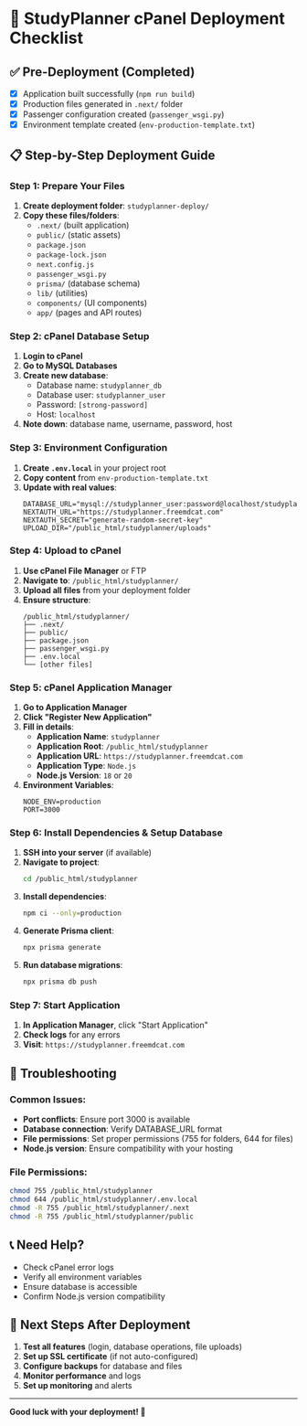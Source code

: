 # 🚀 StudyPlanner cPanel Deployment Checklist

## **✅ Pre-Deployment (Completed)**
- [x] Application built successfully (`npm run build`)
- [x] Production files generated in `.next/` folder
- [x] Passenger configuration created (`passenger_wsgi.py`)
- [x] Environment template created (`env-production-template.txt`)

## **📋 Step-by-Step Deployment Guide**

### **Step 1: Prepare Your Files**
1. **Create deployment folder**: `studyplanner-deploy/`
2. **Copy these files/folders**:
   - `.next/` (built application)
   - `public/` (static assets)
   - `package.json`
   - `package-lock.json`
   - `next.config.js`
   - `passenger_wsgi.py`
   - `prisma/` (database schema)
   - `lib/` (utilities)
   - `components/` (UI components)
   - `app/` (pages and API routes)

### **Step 2: cPanel Database Setup**
1. **Login to cPanel**
2. **Go to MySQL Databases**
3. **Create new database**:
   - Database name: `studyplanner_db`
   - Database user: `studyplanner_user`
   - Password: `[strong-password]`
   - Host: `localhost`
4. **Note down**: database name, username, password, host

### **Step 3: Environment Configuration**
1. **Create `.env.local`** in your project root
2. **Copy content** from `env-production-template.txt`
3. **Update with real values**:
   ```env
   DATABASE_URL="mysql://studyplanner_user:password@localhost/studyplanner_db"
   NEXTAUTH_URL="https://studyplanner.freemdcat.com"
   NEXTAUTH_SECRET="generate-random-secret-key"
   UPLOAD_DIR="/public_html/studyplanner/uploads"
   ```

### **Step 4: Upload to cPanel**
1. **Use cPanel File Manager** or FTP
2. **Navigate to**: `/public_html/studyplanner/`
3. **Upload all files** from your deployment folder
4. **Ensure structure**:
   ```
   /public_html/studyplanner/
   ├── .next/
   ├── public/
   ├── package.json
   ├── passenger_wsgi.py
   ├── .env.local
   └── [other files]
   ```

### **Step 5: cPanel Application Manager**
1. **Go to Application Manager**
2. **Click "Register New Application"**
3. **Fill in details**:
   - **Application Name**: `studyplanner`
   - **Application Root**: `/public_html/studyplanner`
   - **Application URL**: `https://studyplanner.freemdcat.com`
   - **Application Type**: `Node.js`
   - **Node.js Version**: `18` or `20`
4. **Environment Variables**:
   ```
   NODE_ENV=production
   PORT=3000
   ```

### **Step 6: Install Dependencies & Setup Database**
1. **SSH into your server** (if available)
2. **Navigate to project**:
   ```bash
   cd /public_html/studyplanner
   ```
3. **Install dependencies**:
   ```bash
   npm ci --only=production
   ```
4. **Generate Prisma client**:
   ```bash
   npx prisma generate
   ```
5. **Run database migrations**:
   ```bash
   npx prisma db push
   ```

### **Step 7: Start Application**
1. **In Application Manager**, click "Start Application"
2. **Check logs** for any errors
3. **Visit**: `https://studyplanner.freemdcat.com`

## **🔧 Troubleshooting**

### **Common Issues:**
- **Port conflicts**: Ensure port 3000 is available
- **Database connection**: Verify DATABASE_URL format
- **File permissions**: Set proper permissions (755 for folders, 644 for files)
- **Node.js version**: Ensure compatibility with your hosting

### **File Permissions:**
```bash
chmod 755 /public_html/studyplanner
chmod 644 /public_html/studyplanner/.env.local
chmod -R 755 /public_html/studyplanner/.next
chmod -R 755 /public_html/studyplanner/public
```

## **📞 Need Help?**
- Check cPanel error logs
- Verify all environment variables
- Ensure database is accessible
- Confirm Node.js version compatibility

## **🎯 Next Steps After Deployment**
1. **Test all features** (login, database operations, file uploads)
2. **Set up SSL certificate** (if not auto-configured)
3. **Configure backups** for database and files
4. **Monitor performance** and logs
5. **Set up monitoring** and alerts

---
**Good luck with your deployment! 🚀**

